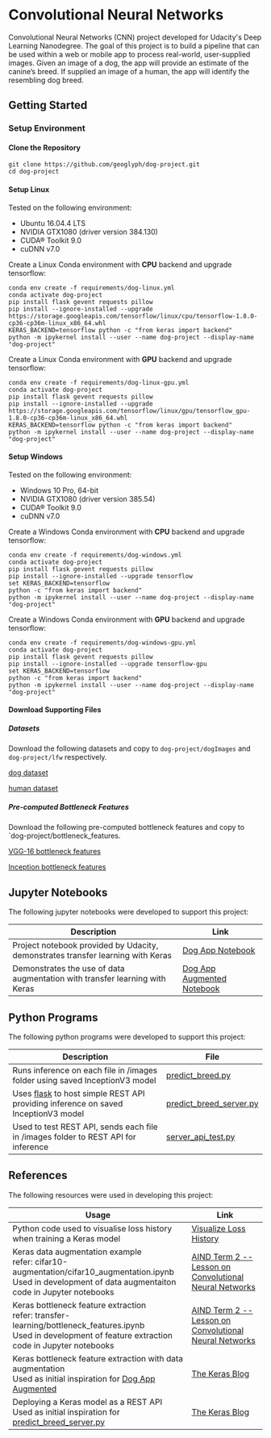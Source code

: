 # Convolutional Neural Networks

Convolutional Neural Networks (CNN) project developed for Udacity's Deep Learning Nanodegree. The goal of this project is to build a pipeline that can be used within a web or mobile app to process real-world, user-supplied images. Given an image of a dog, the app will provide an estimate of the canine’s breed. If supplied an image of a human, the app will identify the resembling dog breed.

## Getting Started

### Setup Environment

#### Clone the Repository

``` batch
git clone https://github.com/geoglyph/dog-project.git
cd dog-project
```

#### Setup Linux

Tested on the following environment:

- Ubuntu 16.04.4 LTS
- NVIDIA GTX1080 (driver version 384.130)
- CUDA® Toolkit 9.0
- cuDNN v7.0

Create a Linux Conda environment with **CPU** backend and upgrade tensorflow:

``` batch
conda env create -f requirements/dog-linux.yml
conda activate dog-project
pip install flask gevent requests pillow
pip install --ignore-installed --upgrade https://storage.googleapis.com/tensorflow/linux/cpu/tensorflow-1.8.0-cp36-cp36m-linux_x86_64.whl
KERAS_BACKEND=tensorflow python -c "from keras import backend"
python -m ipykernel install --user --name dog-project --display-name "dog-project"
 ```

Create a Linux Conda environment with **GPU** backend and upgrade tensorflow:

``` batch
conda env create -f requirements/dog-linux-gpu.yml
conda activate dog-project
pip install flask gevent requests pillow
pip install --ignore-installed --upgrade https://storage.googleapis.com/tensorflow/linux/gpu/tensorflow_gpu-1.8.0-cp36-cp36m-linux_x86_64.whl
KERAS_BACKEND=tensorflow python -c "from keras import backend"
python -m ipykernel install --user --name dog-project --display-name "dog-project"
```

#### Setup Windows

Tested on the following environment:

- Windows 10 Pro, 64-bit
- NVIDIA GTX1080 (driver version 385.54)
- CUDA® Toolkit 9.0
- cuDNN v7.0

Create a Windows Conda environment with **CPU** backend and upgrade tensorflow:

``` batch
conda env create -f requirements/dog-windows.yml
conda activate dog-project
pip install flask gevent requests pillow
pip install --ignore-installed --upgrade tensorflow
set KERAS_BACKEND=tensorflow
python -c "from keras import backend"
python -m ipykernel install --user --name dog-project --display-name "dog-project"
 ```

Create a Windows Conda environment with **GPU** backend and upgrade tensorflow:

``` batch
conda env create -f requirements/dog-windows-gpu.yml
conda activate dog-project
pip install flask gevent requests pillow
pip install --ignore-installed --upgrade tensorflow-gpu
set KERAS_BACKEND=tensorflow
python -c "from keras import backend"
python -m ipykernel install --user --name dog-project --display-name "dog-project"
```

#### Download Supporting Files

##### Datasets

Download the following datasets and copy to `dog-project/dogImages` and `dog-project/lfw` respectively.

[dog dataset](https://s3-us-west-1.amazonaws.com/udacity-aind/dog-project/dogImages.zip)

[human dataset](https://s3-us-west-1.amazonaws.com/udacity-aind/dog-project/lfw.zip)

##### Pre-computed Bottleneck Features

Download the following pre-computed bottleneck features and copy to `dog-project/bottleneck_features.

[VGG-16 bottleneck features](https://s3-us-west-1.amazonaws.com/udacity-aind/dog-project/DogVGG16Data.npz)

[Inception bottleneck features](https://s3-us-west-1.amazonaws.com/udacity-aind/dog-project/DogInceptionV3Data.npz)

## Jupyter Notebooks

The following jupyter notebooks were developed to support this project:

Description | Link
--- | ---
Project notebook provided by Udacity, demonstrates transfer learning with Keras | [Dog App Notebook](./dog_app/dog_app.md)
Demonstrates the use of data augmentation with transfer learning with Keras | [Dog App Augmented Notebook](./dog_app_augmented/dog_app_augmented.md)

## Python Programs

The following python programs were developed to support this project:

Description | File
--- | ---
Runs inference on each file in /images folder using saved InceptionV3 model | [predict_breed.py](./predict_breed.py)
Uses [flask](http://flask.pocoo.org/) to host simple REST API providing inference on saved InceptionV3 model | [predict_breed_server.py](./predict_breed.py)
Used to test REST API, sends each file in /images folder to REST API for inference | [server_api_test.py](./server_api_test.py)

## References

The following resources were used in developing this project:

Usage | Link
--- | ---
Python code used to visualise loss history when training a Keras model | [Visualize Loss History](https://chrisalbon.com/deep_learning/keras/visualize_loss_history/)
Keras data augmentation example<br>refer: cifar10-augmentation/cifar10_augmentation.ipynb<br>Used in development of data augmentaiton code in Jupyter notebooks  | [AIND Term 2 -- Lesson on Convolutional Neural Networks](https://github.com/udacity/aind2-cnn)
Keras bottleneck feature extraction<br>refer: transfer-learning/bottleneck_features.ipynb<br>Used in development of feature extraction code in Jupyter notebooks | [AIND Term 2 -- Lesson on Convolutional Neural Networks](https://github.com/udacity/aind2-cnn)
Keras bottleneck feature extraction with data augmentation<br>Used as initial inspiration for [Dog App Augmented](./dog_app_augmented/dog_app_augmented.md) | [The Keras Blog](https://blog.keras.io/building-powerful-image-classification-models-using-very-little-data.html)
Deploying a Keras model as a REST API<br>Used as initial inspiration for [predict_breed_server.py](./predict_breed.py) | [The Keras Blog](https://blog.keras.io/building-a-simple-keras-deep-learning-rest-api.html)
